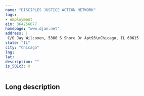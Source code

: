 ```yaml
---
name: "DISCIPLES JUSTICE ACTION NETWORK"
tags:
- employment
ein: 364256077
homepage: "www.djan.net"
address: |
 C/O Jay Wilcoxen, 5300 S Shore Dr Apt93\nChicago, IL 60615
state: "IL"
city: "Chicago"
lng: 
lat: 
description: ""
is_501c3: X
---
```


## Long description


